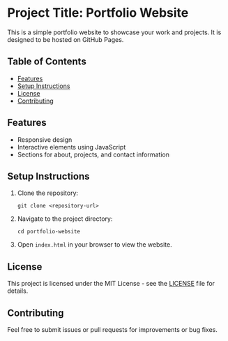 # Project Title: Portfolio Website

This is a simple portfolio website to showcase your work and projects. It is designed to be hosted on GitHub Pages.

## Table of Contents
- [Features](#features)
- [Setup Instructions](#setup-instructions)
- [License](#license)
- [Contributing](#contributing)

## Features
- Responsive design
- Interactive elements using JavaScript
- Sections for about, projects, and contact information

## Setup Instructions
1. Clone the repository:
   ```
   git clone <repository-url>
   ```
2. Navigate to the project directory:
   ```
   cd portfolio-website
   ```
3. Open `index.html` in your browser to view the website.

## License
This project is licensed under the MIT License - see the [LICENSE](LICENSE) file for details.

## Contributing
Feel free to submit issues or pull requests for improvements or bug fixes.